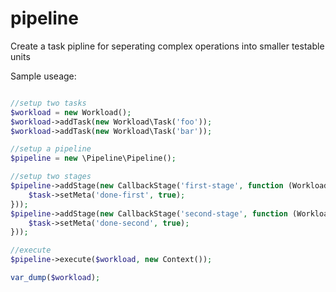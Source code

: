 pipeline
========

Create a task pipline for seperating complex operations into smaller testable units

Sample useage:

```php

//setup two tasks
$workload = new Workload();
$workload->addTask(new Workload\Task('foo'));
$workload->addTask(new Workload\Task('bar'));

//setup a pipeline
$pipeline = new \Pipeline\Pipeline();

//setup two stages
$pipeline->addStage(new CallbackStage('first-stage', function (Workload\Task $task) {
    $task->setMeta('done-first', true);
}));
$pipeline->addStage(new CallbackStage('second-stage', function (Workload\Task $task) {
    $task->setMeta('done-second', true);
}));

//execute
$pipeline->execute($workload, new Context());

var_dump($workload);
```